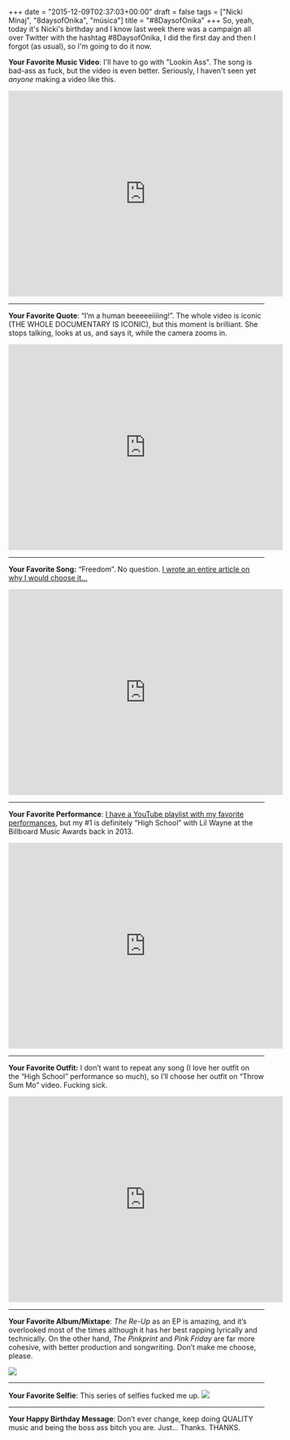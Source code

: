 +++
date = "2015-12-09T02:37:03+00:00"
draft = false
tags = ["Nicki Minaj", "8daysofOnika", "música"]
title = "#8DaysofOnika"
+++
So, yeah, today it's Nicki's birthday and I know last week there was a campaign all over Twitter with the hashtag #8DaysofOnika, I did the first day and then I forgot (as usual), so I'm going to do it now.

<!-- more -->

**Your Favorite Music Video**: I'll have to go with "Lookin Ass". The song is bad-ass as fuck, but the video is even better. Seriously, I haven't seen yet _anyone_ making a video like this.
<iframe width="540" height="405" id="youtube_iframe" src="https://www.youtube.com/embed/2mwNbTL3pOs?feature=oembed&enablejsapi=1&origin=https://safe.txmblr.com&wmode=opaque" frameborder="0" allowfullscreen=""></iframe>

----

**Your Favorite Quote**: “I’m a human beeeeeiiiing!”. The whole video is iconic (THE WHOLE DOCUMENTARY IS ICONIC), but this moment is brilliant. She stops talking, looks at us, and says it, while the camera zooms in. 
<iframe width="540" height="405" id="youtube_iframe" src="https://www.youtube.com/embed/PzGZamtlRP0?feature=oembed&enablejsapi=1&origin=https://safe.txmblr.com&wmode=opaque" frameborder="0" allowfullscreen=""></iframe>

----

**Your Favorite Song:** “Freedom”. No question. [I wrote an entire article on why I would choose it...](https://medium.com/@enricll/this-is-the-best-nicki-minaj-song-e731a9b177b5#.efpx92ldv)
<iframe width="540" height="405" id="youtube_iframe" src="https://www.youtube.com/embed/54zpFh0KuK0?feature=oembed&enablejsapi=1&origin=https://safe.txmblr.com&wmode=opaque" frameborder="0" allowfullscreen=""></iframe>

----

**Your Favorite Performance**: [I have a YouTube playlist with my favorite performances](https://www.youtube.com/playlist?list=PLUqCSYhMF85UGSVjesRzKD6zGnpsuPUvX), but my #1 is definitely “High School” with Lil Wayne at the Billboard Music Awards back in 2013.
<iframe width="540" height="405" id="youtube_iframe" src="https://www.youtube.com/embed/JiYxO1Hmvkk?feature=oembed&enablejsapi=1&origin=https://safe.txmblr.com&wmode=opaque" frameborder="0" allowfullscreen=""></iframe>

----

**Your Favorite Outfit:** I don’t want to repeat any song (I love her outfit on the “High School” performance so much), so I’ll choose her outfit on “Throw Sum Mo” video. Fucking sick.
<iframe width="540" height="405" id="youtube_iframe" src="https://www.youtube.com/embed/fwrY0D2ACNk?feature=oembed&enablejsapi=1&origin=https://safe.txmblr.com&wmode=opaque" frameborder="0" allowfullscreen=""></iframe>

----

**Your Favorite Album/Mixtape**: _The Re-Up_ as an EP is amazing, and it’s overlooked most of the times although it has her best rapping lyrically and technically. On the other hand, _The Pinkprint_ and _Pink Friday_ are far more cohesive, with better production and songwriting. Don’t make me choose, please.

![](https://38.media.tumblr.com/8cece8ed6df46473800ae11e8f106ab3/tumblr_nlov6gQqAG1qhqs99o2_250.gif)

----

**Your Favorite Selfie**: This series of selfies fucked me up.
![](https://scontent-mad1-1.cdninstagram.com/hphotos-xfp1/t51.2885-15/e35/12224295_962329687160328_1179435564_n.jpg)

----

**Your Happy Birthday Message**: Don’t ever change, keep doing QUALITY music and being the boss ass bitch you are. Just... Thanks. THANKS. 